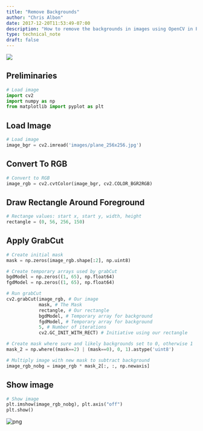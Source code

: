 ```yaml
---
title: "Remove Backgrounds"
author: "Chris Albon"
date: 2017-12-20T11:53:49-07:00
description: "How to remove the backgrounds in images using OpenCV in Python."
type: technical_note
draft: false
---
```

<a alt="grabcut" href="https://machinelearningflashcards.com">
    <img src="/images/machine_learning_flashcards/Grabcut_print.png" class="flashcard center-block">
</a>

## Preliminaries


```python
# Load image
import cv2
import numpy as np
from matplotlib import pyplot as plt
```

## Load Image


```python
# Load image
image_bgr = cv2.imread('images/plane_256x256.jpg')
```

## Convert To RGB


```python
# Convert to RGB
image_rgb = cv2.cvtColor(image_bgr, cv2.COLOR_BGR2RGB)
```

## Draw Rectangle Around Foreground


```python
# Rectange values: start x, start y, width, height
rectangle = (0, 56, 256, 150)
```

## Apply GrabCut


```python
# Create initial mask
mask = np.zeros(image_rgb.shape[:2], np.uint8)

# Create temporary arrays used by grabCut
bgdModel = np.zeros((1, 65), np.float64)
fgdModel = np.zeros((1, 65), np.float64)

# Run grabCut
cv2.grabCut(image_rgb, # Our image
            mask, # The Mask
            rectangle, # Our rectangle
            bgdModel, # Temporary array for background
            fgdModel, # Temporary array for background
            5, # Number of iterations
            cv2.GC_INIT_WITH_RECT) # Initiative using our rectangle

# Create mask where sure and likely backgrounds set to 0, otherwise 1
mask_2 = np.where((mask==2) | (mask==0), 0, 1).astype('uint8')

# Multiply image with new mask to subtract background
image_rgb_nobg = image_rgb * mask_2[:, :, np.newaxis]
```

## Show image


```python
# Show image
plt.imshow(image_rgb_nobg), plt.axis("off")
plt.show()
```


![png](remove_backgrounds_files/remove_backgrounds_13_0.png)

